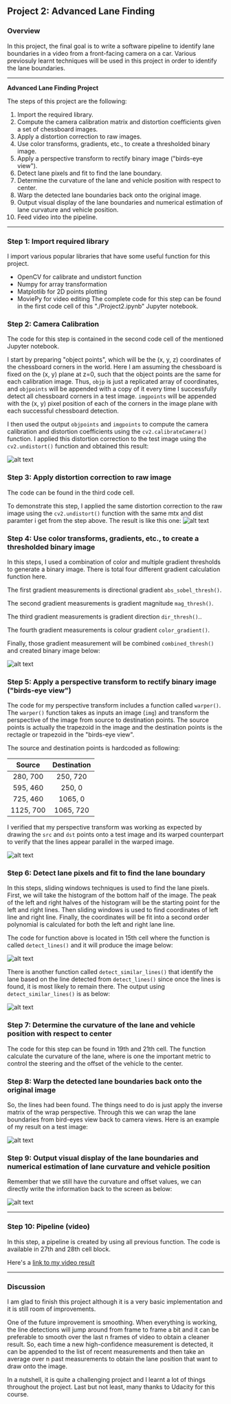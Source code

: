 ## Project 2: Advanced Lane Finding

### Overview
In this project, the final goal is to write a software pipeline to identify lane boundaries in a video from a front-facing camera on a car. Various previosuly learnt techniques will be used in this project in order to identify the lane boundaries.

---

**Advanced Lane Finding Project**

The steps of this project are the following:
1)  Import the required library.
2)  Compute the camera calibration matrix and distortion coefficients given a set of chessboard images.
3)  Apply a distortion correction to raw images.
4)  Use color transforms, gradients, etc., to create a thresholded binary image.
5)  Apply a perspective transform to rectify binary image ("birds-eye view").
6)  Detect lane pixels and fit to find the lane boundary.
7)  Determine the curvature of the lane and vehicle position with respect to center.
8)  Warp the detected lane boundaries back onto the original image.
9)  Output visual display of the lane boundaries and numerical estimation of lane curvature and vehicle position.
10) Feed video into the pipeline.

[//]: # (Image References)

[image1]: ./output_images/chess.png "Undistorted"
[image2]: ./output_images/calibrate.png "Road Transformed"
[image3]: ./output_images/combined.png "Binary Example"
[image4]: ./output_images/warped.png "Warp Example"
[image5]: ./output_images/windows.png "Sliding Windows Example"
[image6]: ./output_images/lane.png "Fit Lane"
[image7]: ./output_images/blane.png "Boundary Lane"
[image8]: ./output_images/finallane.png "Lane with boundary and metric"
[video1]: ./project_video_solution.mp4 "Video"

---
### Step 1: Import required library

I import various popular libraries that have some useful function for this project.
* OpenCV for calibrate and undistort function
* Numpy for array transformation
* Matplotlib for 2D points plotting
* MoviePy for video editing
The complete code for this step can be found in the first code cell of this "./Project2.ipynb" Jupyter notebook.

### Step 2: Camera Calibration

The code for this step is contained in the second code cell of the mentioned Jupyter notebook.

I start by preparing "object points", which will be the (x, y, z) coordinates of the chessboard corners in the world. Here I am assuming the chessboard is fixed on the (x, y) plane at z=0, such that the object points are the same for each calibration image.  Thus, `objp` is just a replicated array of coordinates, and `objpoints` will be appended with a copy of it every time I successfully detect all chessboard corners in a test image.  `imgpoints` will be appended with the (x, y) pixel position of each of the corners in the image plane with each successful chessboard detection.  

I then used the output `objpoints` and `imgpoints` to compute the camera calibration and distortion coefficients using the `cv2.calibrateCamera()` function.  I applied this distortion correction to the test image using the `cv2.undistort()` function and obtained this result: 

![alt text][image1]

### Step 3: Apply distortion correction to raw image

The code can be found in the third code cell.

To demonstrate this step, I applied the same distortion correction to the raw image using the `cv2.undistort()` function with the same mtx and dist paramter i get from the step above. The result is like this one:
![alt text][image2]


### Step 4: Use color transforms, gradients, etc., to create a thresholded binary image

In this steps, I used a combination of color and multiple gradient thresholds to generate a binary image. There is total four different gradient calculation function here. 

The first gradient measurements is directional gradient `abs_sobel_thresh()`.

The second gradient measurements is gradient magnitude `mag_thresh()`. 

The third gradient measurements is gradient direction `dir_thresh()`..

The fourth gradient measurements is colour gradient `color_gradient()`.

Finally, those gradient measurement will be combined `combined_thresh()` and created binary image below: 

![alt text][image3]

### Step 5: Apply a perspective transform to rectify binary image ("birds-eye view")

The code for my perspective transform includes a function called `warper()`.  The `warper()` function takes as inputs an image (`img`) and transform the perspective of the image from source to destination points. The source points is actually the trapezoid in the image and the destination points is the rectagle or trapezoid in the "birds-eye view". 

The source and destination points is hardcoded as following:

| Source        | Destination   | 
|:-------------:|:-------------:| 
| 280, 700      | 250, 720      | 
| 595, 460      | 250, 0        |
| 725, 460      | 1065, 0       |
| 1125, 700     | 1065, 720     |

I verified that my perspective transform was working as expected by drawing the `src` and `dst` points onto a test image and its warped counterpart to verify that the lines appear parallel in the warped image.

![alt text][image4]

### Step 6: Detect lane pixels and fit to find the lane boundary

In this steps, sliding windows techniques is used to find the lane pixels. First, we will take the histogram of the bottom half of the image. The peak of the left and right halves of the histogram will be the starting point for the left and right lines. Then sliding windows is used to find coordinates of left line and right line. Finally, the coordinates will be fit into a second order polynomial is calculated for both the left and right lane line. 

The code for function above is located in 15th cell where the function is called `detect_lines()` and it will produce the image below: 

![alt text][image5]

There is another function called `detect_similar_lines()` that identify the lane based on the line detected from `detect_lines()` since once the lines is found, it is most likely to remain there. The output using `detect_similar_lines()` is as below:

![alt text][image6]

### Step 7: Determine the curvature of the lane and vehicle position with respect to center

The code for this step can be found in 19th and 21th cell. The function calculate the curvature of the lane, where is one the important metric to control the steering and the offset of the vehicle to the center.

### Step 8: Warp the detected lane boundaries back onto the original image

So, the lines had been found. The things need to do is just apply the inverse matrix of the wrap perspective. Through this we can wrap the lane boundaries from bird-eyes view back to camera views. Here is an example of my result on a test image:

![alt text][image7]

### Step 9: Output visual display of the lane boundaries and numerical estimation of lane curvature and vehicle position

Remember that we still have the curvature and offset values, we can directly write the information back to the screen as below:

![alt text][image8]

---

### Step 10: Pipeline (video)

In this step, a pipeline is created by using all previous function. The code is available in 27th and 28th cell block.

Here's a [link to my video result](./project_video_solution.mp4)

---

### Discussion

I am glad to finish this project although it is a very basic implementation and it is still room of improvements. 

One of the future improvement is smoothing. When everything is working, the line detections will jump around from frame to frame a bit and it can be preferable to smooth over the last n frames of video to obtain a cleaner result. So, each time a new high-confidence measurement is detected, it can be appended to the list of recent measurements and then take an average over n past measurements to obtain the lane position that want to draw onto the image.

In a nutshell, it is quite a challenging project and I learnt a lot of things throughout the project. Last but not least, many thanks to Udacity for this course. 
